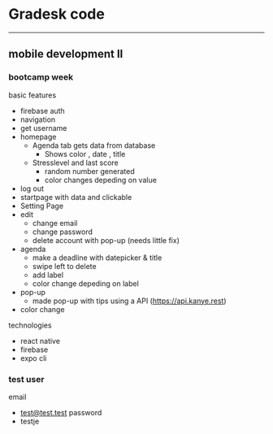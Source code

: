 # Gradesk code 

-----------------------------

## mobile development II

### bootcamp week

basic features

+ firebase auth
+ navigation
+ get username 
+ homepage
    + Agenda tab gets data from database
        + Shows color , date , title
    + Stresslevel and last score
        + random number generated
        + color changes depeding on value    
+ log out
+ startpage with data and clickable 
+ Setting Page 
+ edit
    + change email 
    + change password
    + delete account with pop-up (needs little fix)
+ agenda
    + make a deadline with datepicker & title
    + swipe left to delete 
    + add label 
    + color change depeding on label
+ pop-up
    + made pop-up with tips using a API (https://api.kanye.rest)
+ color change    

technologies
+ react native
+ firebase 
+ expo cli  

### test user
email
+ test@test.test
password
+ testje